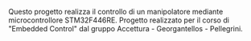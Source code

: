 Questo progetto realizza il controllo di un manipolatore mediante microcontrollore STM32F446RE. Progetto realizzato per il corso di "Embedded Control" dal gruppo Accettura - Georgantellos - Pellegrini.
